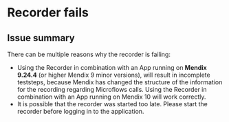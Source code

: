 # Recorder fails

## Issue summary

There can be multiple reasons why the recorder is failing:

- Using the Recorder in combination with an App running on **Mendix 9.24.4** (or higher Mendix 9 minor versions), will result in incomplete teststeps, because Mendix has changed the structure of the information for the recording regarding Microflows calls. Using the Recorder in combination with an App running on Mendix 10 will work correctly.
- It is possible that the recorder was started too late. Please start the recorder before logging in to the application.

